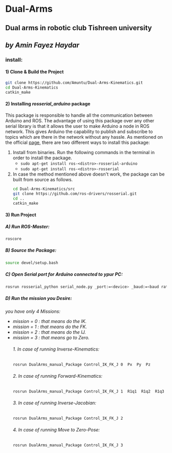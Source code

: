 # Dual-Arms
## Dual arms in robotic club Tishreen university
## _by Amin Fayez Haydar_
### install:
#### 1) Clone & Build the Project
```bash
git clone https://github.com/Amuntu/Dual-Arms-Kinematics.git
cd Dual-Arms-Kinematics
catkin_make
```
#### 2) Installing _rosserial_arduino_ package
This package is responsible to handle all the communication between Arduino and ROS.
The advantage of using this package over any other serial library is that it allows the user to make Arduino a node in ROS network.
This gives Arduino the capability to publish and subscribe to topics which are there in the network without any hassle.
As mentioned on the official [page](http://wiki.ros.org/rosserial_arduino/Tutorials/Arduino%20IDE%20Setup), there are two different ways to install this package:
  1. Install from binaries. Run the following commands in the terminal in order to install the package.
      * `sudo apt-get install ros-<distro>-rosserial-arduino`
      * `sudo apt-get install ros-<distro>-rosserial`
  2. In case the method mentioned above doesn't work, the package can be built from source as follows.
      ```bash
      cd Dual-Arms-Kinematics/src
      git clone https://github.com/ros-drivers/rosserial.git
      cd ..
      catkin_make
      ```
#### 3) Run Project
   ##### A) Run ROS-Master:
   ```bash
   roscore
   ```
   ##### B) Source the Package:
   ```bash
   source devel/setup.bash
   ```
   ##### C) Open Serial port for Arduino connected to ypur PC:
   ```bash
   rosrun rosserial_python serial_node.py _port:=<device> _baud:=<baud rate>
   ```
   ##### D) Run the mission you Desire:
   _you have only 4 Missions:_
   * _mission = 0 : that means do the IK._
   * _mission = 1 : that means do the FK._
   * _mission = 2 : that means do the IJ._
   * _mission = 3 : that means go to Zero._
      ###### 1. In case of running Inverse-Kinematics:
        ```bash
        rosrun DualArms_manual_Package Control_IK_FK_J 0  Px  Py  Pz
        ```
      ###### 2. In case of running Forward-Kinematics:
        ```bash
        rosrun DualArms_manual_Package Control_IK_FK_J 1  R1q1  R1q2  R1q3  R1q4  R1q5  R2q1  R2q2  R2q3  R2q4
        ```
      ###### 3. In case of running Inverse-Jacobian:
        ```bash
        rosrun DualArms_manual_Package Control_IK_FK_J 2
        ```
      ###### 4. In case of running Move to Zero-Pose:
        ```bash
        rosrun DualArms_manual_Package Control_IK_FK_J 3
        ```
